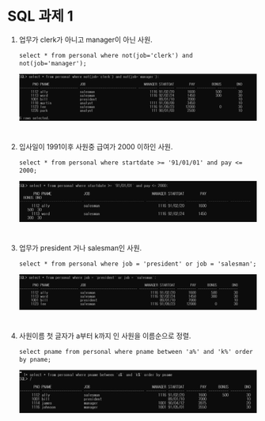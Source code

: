 # SQL 과제 1


1. 업무가 clerk가 아니고 manager이 아닌 사원.
   <pre><code>select * from personal where not(job='clerk') and not(job='manager');</code></pre>
   ![Alt text](./img/1.PNG)  
   #
2. 입사일이 1991이후 사원중 급여가 2000 이하인 사원.
   <pre><code>select * from personal where startdate >= '91/01/01' and pay <= 2000;</code></pre>
   ![Alt text](./img/2.PNG)  
   #
3. 업무가 president 거나 salesman인 사원.
   <pre><code>select * from personal where job = 'president' or job = 'salesman';</code></pre>
   ![Alt text](./img/3.PNG)  
   #
4. 사원이름 첫 글자가 a부터 k까지 인 사원을 이름순으로 정렬.
    <pre><code>select pname from personal where pname between 'a%' and 'k%' order by pname;</code></pre>
    ![Alt text](./img/4.PNG)  
    #
